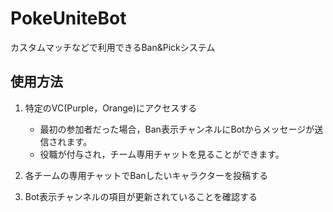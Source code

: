 # PokeUniteBot
カスタムマッチなどで利用できるBan&Pickシステム

## 使用方法
1. 特定のVC(Purple，Orange)にアクセスする

    - 最初の参加者だった場合，Ban表示チャンネルにBotからメッセージが送信されます。
    - 役職が付与され，チーム専用チャットを見ることができます。

2. 各チームの専用チャットでBanしたいキャラクターを投稿する
3. Bot表示チャンネルの項目が更新されていることを確認する

